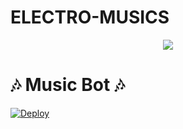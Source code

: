 # ELECTRO-MUSICS


<p  align="center">
  <img src="https://telegra.ph/file/ab60e989f4f8888f7e1f3.jpg">
</p>


<h1 align="centre">🎶 Music Bot 🎶</h1>

[![Deploy](https://www.herokucdn.com/deploy/button.svg)](https://heroku.com/deploy?template=https://github.com/darkophacker0987/ELECTRO-MUSICS)
